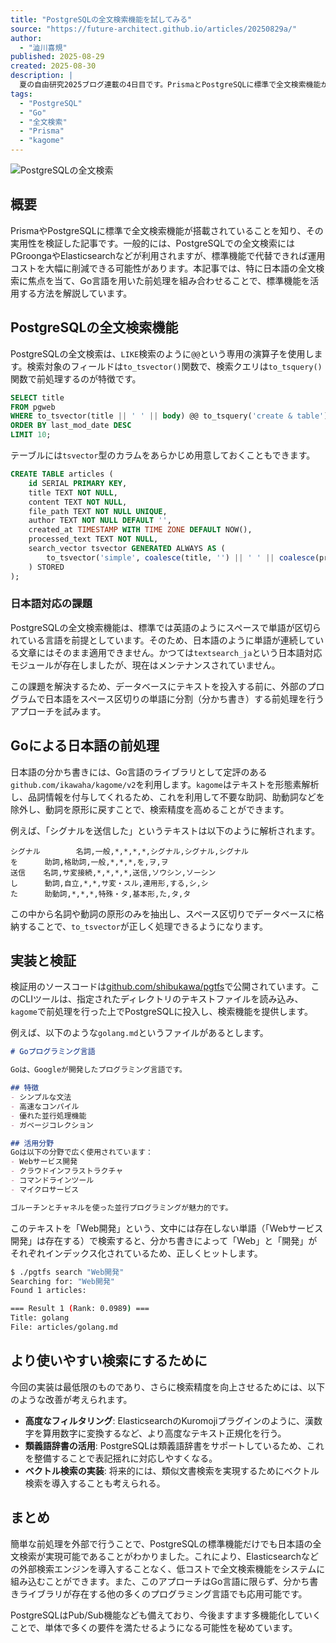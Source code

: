 ```yaml
---
title: "PostgreSQLの全文検索機能を試してみる"
source: "https://future-architect.github.io/articles/20250829a/"
author:
  - "澁川喜規"
published: 2025-08-29
created: 2025-08-30
description: |
  夏の自由研究2025ブログ連載の4日目です。PrismaとPostgreSQLに標準で全文検索機能が用意されていることを知り、試してみました。一般的にPostgreSQLの全文検索ではPGroongaやElasticsearchが使われることが多いですが、標準機能で運用コストを下げられる可能性があります。
tags:
  - "PostgreSQL"
  - "Go"
  - "全文検索"
  - "Prisma"
  - "kagome"
---
```


![PostgreSQLの全文検索](/images/2025/20250829a/top.png)

## 概要

PrismaやPostgreSQLに標準で全文検索機能が搭載されていることを知り、その実用性を検証した記事です。一般的には、PostgreSQLでの全文検索にはPGroongaやElasticsearchなどが利用されますが、標準機能で代替できれば運用コストを大幅に削減できる可能性があります。本記事では、特に日本語の全文検索に焦点を当て、Go言語を用いた前処理を組み合わせることで、標準機能を活用する方法を解説しています。

## PostgreSQLの全文検索機能

PostgreSQLの全文検索は、`LIKE`検索のように`@@`という専用の演算子を使用します。検索対象のフィールドは`to_tsvector()`関数で、検索クエリは`to_tsquery()`関数で前処理するのが特徴です。

```sql
SELECT title
FROM pgweb
WHERE to_tsvector(title || ' ' || body) @@ to_tsquery('create & table')
ORDER BY last_mod_date DESC
LIMIT 10;
```

テーブルには`tsvector`型のカラムをあらかじめ用意しておくこともできます。

```sql
CREATE TABLE articles (
    id SERIAL PRIMARY KEY,
    title TEXT NOT NULL,
    content TEXT NOT NULL,
    file_path TEXT NOT NULL UNIQUE,
    author TEXT NOT NULL DEFAULT '',
    created_at TIMESTAMP WITH TIME ZONE DEFAULT NOW(),
    processed_text TEXT NOT NULL,
    search_vector tsvector GENERATED ALWAYS AS (
        to_tsvector('simple', coalesce(title, '') || ' ' || coalesce(processed_text, ''))
    ) STORED
);
```

### 日本語対応の課題

PostgreSQLの全文検索機能は、標準では英語のようにスペースで単語が区切られている言語を前提としています。そのため、日本語のように単語が連続している文章にはそのまま適用できません。かつては`textsearch_ja`という日本語対応モジュールが存在しましたが、現在はメンテナンスされていません。

この課題を解決するため、データベースにテキストを投入する前に、外部のプログラムで日本語をスペース区切りの単語に分割（分かち書き）する前処理を行うアプローチを試みます。

## Goによる日本語の前処理

日本語の分かち書きには、Go言語のライブラリとして定評のある`github.com/ikawaha/kagome/v2`を利用します。`kagome`はテキストを形態素解析し、品詞情報を付与してくれるため、これを利用して不要な助詞、助動詞などを除外し、動詞を原形に戻すことで、検索精度を高めることができます。

例えば、「シグナルを送信した」というテキストは以下のように解析されます。

```
シグナル        名詞,一般,*,*,*,*,シグナル,シグナル,シグナル
を      助詞,格助詞,一般,*,*,*,を,ヲ,ヲ
送信    名詞,サ変接続,*,*,*,*,送信,ソウシン,ソーシン
し      動詞,自立,*,*,サ変・スル,連用形,する,シ,シ
た      助動詞,*,*,*,特殊・タ,基本形,た,タ,タ
```

この中から名詞や動詞の原形のみを抽出し、スペース区切りでデータベースに格納することで、`to_tsvector`が正しく処理できるようになります。

## 実装と検証

検証用のソースコードは[github.com/shibukawa/pgtfs](https://github.com/shibukawa/pgtfs)で公開されています。このCLIツールは、指定されたディレクトリのテキストファイルを読み込み、`kagome`で前処理を行った上でPostgreSQLに投入し、検索機能を提供します。

例えば、以下のような`golang.md`というファイルがあるとします。

```markdown
# Goプログラミング言語

Goは、Googleが開発したプログラミング言語です。

## 特徴
- シンプルな文法
- 高速なコンパイル
- 優れた並行処理機能
- ガベージコレクション

## 活用分野
Goは以下の分野で広く使用されています：
- Webサービス開発
- クラウドインフラストラクチャ
- コマンドラインツール
- マイクロサービス

ゴルーチンとチャネルを使った並行プログラミングが魅力的です。
```

このテキストを「Web開発」という、文中には存在しない単語（「Webサービス開発」は存在する）で検索すると、分かち書きによって「Web」と「開発」がそれぞれインデックス化されているため、正しくヒットします。

```sh
$ ./pgtfs search "Web開発"
Searching for: "Web開発"
Found 1 articles:

=== Result 1 (Rank: 0.0989) ===
Title: golang
File: articles/golang.md
```

## より使いやすい検索にするために

今回の実装は最低限のものであり、さらに検索精度を向上させるためには、以下のような改善が考えられます。

* **高度なフィルタリング**: ElasticsearchのKuromojiプラグインのように、漢数字を算用数字に変換するなど、より高度なテキスト正規化を行う。
* **類義語辞書の活用**: PostgreSQLは類義語辞書をサポートしているため、これを整備することで表記揺れに対応しやすくなる。
* **ベクトル検索の実装**: 将来的には、類似文書検索を実現するためにベクトル検索を導入することも考えられる。

## まとめ

簡単な前処理を外部で行うことで、PostgreSQLの標準機能だけでも日本語の全文検索が実現可能であることがわかりました。これにより、Elasticsearchなどの外部検索エンジンを導入することなく、低コストで全文検索機能をシステムに組み込むことができます。また、このアプローチはGo言語に限らず、分かち書きライブラリが存在する他の多くのプログラミング言語でも応用可能です。

PostgreSQLはPub/Sub機能なども備えており、今後ますます多機能化していくことで、単体で多くの要件を満たせるようになる可能性を秘めています。
